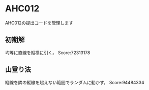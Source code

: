 # AHC012
AHC012の提出コードを管理します

## 初期解
均等に直線を縦横に引く。
Score:72313178

## 山登り法
縦線を隣の縦線を超えない範囲でランダムに動かす。
Score:94484334